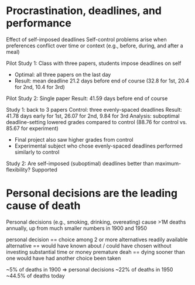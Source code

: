 # Procrastination, deadlines, and performance
Effect of self-imposed deadlines
Self-control problems arise when preferences conflict over time or context (e.g., before, during, and after a meal)

Pilot Study 1:
Class with three papers, students impose deadlines on self
* Optimal: all three papers on the last day
* Result: mean deadline 21.2 days before end of course (32.8 for 1st, 20.4 for 2nd, 10.4 for 3rd)

Pilot Study 2: 
Single paper
Result: 41.59 days before end of course

Study 1:
back to 3 papers
Control: three evenly-spaced deadlines
Result: 41.78 days early for 1st, 26.07 for 2nd, 9.84 for 3rd
Analysis: suboptimal deadline-setting lowered grades compared to control (88.76 for control vs. 85.67 for experiment)
* Final project also saw higher grades from control
* Experimental subject who chose evenly-spaced deadlines performed similarly to control

Study 2:
Are self-imposed (suboptimal) deadlines better than maximum-flexibility?
Supported

# Personal decisions are the leading cause of death
Personal decisions (e.g., smoking, drinking, overeating) cause >1M deaths annually, up from much smaller numbers in 1900 and 1950

personal decision == choice among 2 or more alternatives
readily available alternative == would have known about / could have chosen without investing substantial time or money
premature deah == dying sooner than one would have had another choice been taken

~5% of deaths in 1900 => personal decisions
~22% of deaths in 1950
~44.5% of deaths today
